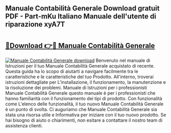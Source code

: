 ## Manuale Contabilità Generale Download gratuit PDF - Part-mKu Italiano Manuale dell'utente di riparazione xyA7T

# <h2><a href="http://dff88xt.blite.top/?on=Manuale+Contabilit%c3%a0+Generale">🔗Download 👉🔴 Manuale Contabilità Generale</a></h2>

[![Manuale Contabilità Generale download](https://i.imgur.com/lujVjoI.png)](http://dff88xt.blite.top/?on=Manuale+Contabilit%c3%a0+Generale)
Benvenuto nel manuale di Istruzioni per il tuo Manuale Contabilità Generale acquistato di recente. Questa guida ha lo scopo di aiutarti a navigare facilmente tra le caratteristiche e le caratteristiche del tuo Prodotto. All'interno, troverai istruzioni dettagliate per L'installazione, il funzionamento, la manutenzione e la risoluzione dei problemi. Manuale di Istruzioni per i professionisti Manuale Contabilità Generale questo manuale è per i professionisti che hanno familiarità con il funzionamento dei tipi di prodotto. Con funzionalità come L'elenco delle funzionalità, il tuo nuovo Manuale Contabilità Generale è un punto di svolta. Ci auguriamo che Manuale Contabilità Generale sia stata una risorsa utile e Informativa per iniziare con il tuo nuovo prodotto. Se hai bisogno di aiuto o chiarimenti, non esitare a contattare il nostro team di assistenza clienti.
